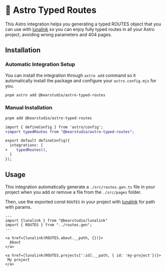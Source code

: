 # 🚀 Astro Typed Routes

This Astro integration helps you generating a typed ROUTES object that you can
use with [lunalink](https://github.com/BearStudio/lunalink) so you can enjoy
fully typed routes in all your Astro project, avoiding wrong parameters and 404
pages.

## Installation

### Automatic Integration Setup

You can install the integration through `astro add` command so it automatically
install the package and configure your `astro.config.mjs` for you.

```sh
pnpm astro add @bearstudio/astro-typed-routes
```

### Manual Installation

```sh
pnpm add @bearstudio/astro-typed-routes
```

```diff
import { defineConfig } from 'astro/config';
+import typedRoutes from "@bearstudio/astro-typed-routes";

export default defineConfig({
  integrations: [
+    typedRoutes(),
  ]
});
```

## Usage

This integration automatically generate a `./src/routes.gen.ts` file in your
project when you add or remove a file from the `./src/pages` folder.

Then, use the exported const `ROUTES` in your project with
[lunalink](https://github.com/BearStudio/lunalink) for path with params.

```index.astro
---
import {lunalink } from "@bearstudio/lunalink"
import { ROUTES } from "../routes.gen";
---

<a href={lunalink(ROUTES.about.__path, {})}>
  About
</a>

<a href={lunalink(ROUTES.projects[':id].__path, { id: 'my-project'})}>
 My project
</a>

```

